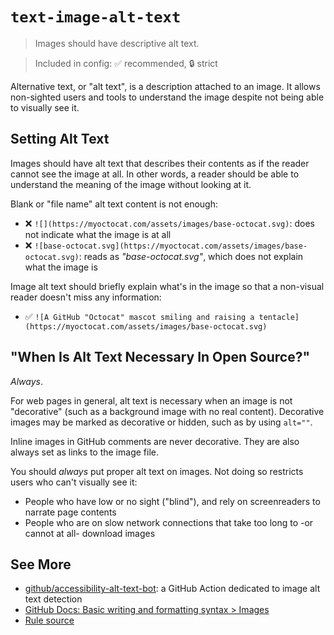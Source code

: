 # `text-image-alt-text`

> Images should have descriptive alt text.

> Included in config: ✅ recommended, 🔒 strict

Alternative text, or "alt text", is a description attached to an image.
It allows non-sighted users and tools to understand the image despite not being able to visually see it.

## Setting Alt Text

Images should have alt text that describes their contents as if the reader cannot see the image at all.
In other words, a reader should be able to understand the meaning of the image without looking at it.

Blank or "file name" alt text content is not enough:

- ❌ `![](https://myoctocat.com/assets/images/base-octocat.svg)`: does not indicate what the image is at all
- ❌ `![base-octocat.svg](https://myoctocat.com/assets/images/base-octocat.svg)`: reads as _"base-octocat.svg"_, which does not explain what the image is

Image alt text should briefly explain what's in the image so that a non-visual reader doesn't miss any information:

- ✅ `![A GitHub "Octocat" mascot smiling and raising a tentacle](https://myoctocat.com/assets/images/base-octocat.svg)`

## "When Is Alt Text Necessary In Open Source?"

_Always_.

For web pages in general, alt text is necessary when an image is not "decorative" (such as a background image with no real content).
Decorative images may be marked as decorative or hidden, such as by using `alt=""`.

Inline images in GitHub comments are never decorative.
They are also always set as links to the image file.

You should _always_ put proper alt text on images.
Not doing so restricts users who can't visually see it:

- People who have low or no sight ("blind"), and rely on screenreaders to narrate page contents
- People who are on slow network connections that take too long to -or cannot at all- download images

## See More

- [github/accessibility-alt-text-bot](https://github.com/github/accessibility-alt-text-bot): a GitHub Action dedicated to image alt text detection
- [GitHub Docs: Basic writing and formatting syntax > Images](https://docs.github.com/en/get-started/writing-on-github/getting-started-with-writing-and-formatting-on-github/basic-writing-and-formatting-syntax#images)
- [Rule source](../../src/rules/textImageAltText.ts)
